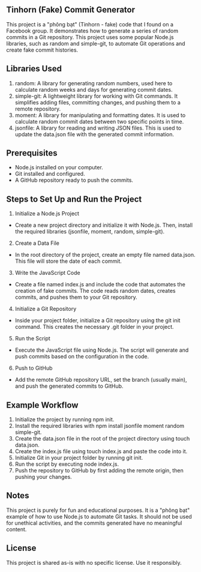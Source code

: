 ## Tinhorn (Fake) Commit Generator
This project is a "phông bạt" (Tinhorn - fake) code that I found on a Facebook group. It demonstrates how to generate a series of random commits in a Git repository. This project uses some popular Node.js libraries, such as random and simple-git, to automate Git operations and create fake commit histories.

## Libraries Used
1. random: A library for generating random numbers, used here to calculate random weeks and days for generating commit dates.
2. simple-git: A lightweight library for working with Git commands. It simplifies adding files, committing changes, and pushing them to a remote repository.
3. moment: A library for manipulating and formatting dates. It is used to calculate random commit dates between two specific points in time.
4. jsonfile: A library for reading and writing JSON files. This is used to update the data.json file with the generated commit information.

## Prerequisites
- Node.js installed on your computer.
- Git installed and configured.
- A GitHub repository ready to push the commits.
  
## Steps to Set Up and Run the Project
1. Initialize a Node.js Project
- Create a new project directory and initialize it with Node.js. Then, install the required libraries (jsonfile, moment, random, simple-git).
  
2. Create a Data File
- In the root directory of the project, create an empty file named data.json. This file will store the date of each commit.
  
3. Write the JavaScript Code
- Create a file named index.js and include the code that automates the creation of fake commits. The code reads random dates, creates commits, and pushes them to your Git repository.
  
4. Initialize a Git Repository
- Inside your project folder, initialize a Git repository using the git init command. This creates the necessary .git folder in your project.
  
5. Run the Script
- Execute the JavaScript file using Node.js. The script will generate and push commits based on the configuration in the code.

6. Push to GitHub
- Add the remote GitHub repository URL, set the branch (usually main), and push the generated commits to GitHub.

## Example Workflow
1. Initialize the project by running npm init.
2. Install the required libraries with npm install jsonfile moment random simple-git.
3. Create the data.json file in the root of the project directory using touch data.json.
4. Create the index.js file using touch index.js and paste the code into it.
5. Initialize Git in your project folder by running git init.
6. Run the script by executing node index.js.
7. Push the repository to GitHub by first adding the remote origin, then pushing your changes.

## Notes
This project is purely for fun and educational purposes. It is a "phông bạt" example of how to use Node.js to automate Git tasks. It should not be used for unethical activities, and the commits generated have no meaningful content.

## License
This project is shared as-is with no specific license. Use it responsibly.
